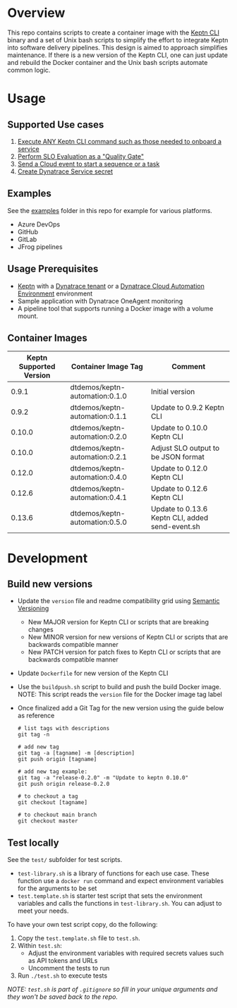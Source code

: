 # Overview

This repo contains scripts to create a container image with the [Keptn CLI](https://keptn.sh/docs/0.13.x/reference/cli/) binary and a set of Unix bash scripts to simplify the effort to integrate Keptn into software delivery pipelines. This design is aimed to approach simplifies maintenance. If there is a new version of the Keptn CLI, one can just update and rebuild the Docker container and the Unix bash scripts automate common logic.

# Usage 

## Supported Use cases

1. [Execute ANY Keptn CLI command such as those needed to onboard a service](KEPTN.md)
1. [Perform SLO Evaluation as a "Quality Gate"](SLO_EVALUATION.md)
1. [Send a Cloud event to start a sequence or a task](SEND_EVENT.md)
1. [Create Dynatrace Service secret](CREATE_DYNATRACE_SECRET.md)

## Examples

See the [examples](examples/) folder in this repo for example for various platforms.
* Azure DevOps
* GitHub
* GitLab
* JFrog pipelines

## Usage Prerequisites

* [Keptn](https://keptn.sh/docs/quickstart/) with a [Dynatrace tenant](https://www.dynatrace.com/trial) or a [Dynatrace Cloud Automation Environment](https://www.dynatrace.com/support/help/how-to-use-dynatrace/cloud-automation/quality-gates/before-you-begin-with-quality-gates/) environment
* Sample application with Dynatrace OneAgent monitoring
* A pipeline tool that supports running a Docker image with a volume mount.  

## Container Images

| Keptn Supported Version | Container Image Tag            | Comment |
| ----------------------- | -------------------            | --------|
| 0.9.1                   | dtdemos/keptn-automation:0.1.0 | Initial version |
| 0.9.2                   | dtdemos/keptn-automation:0.1.1 | Update to 0.9.2 Keptn CLI |
| 0.10.0                  | dtdemos/keptn-automation:0.2.0 | Update to 0.10.0 Keptn CLI |
| 0.10.0                  | dtdemos/keptn-automation:0.2.1 | Adjust SLO output to be JSON format |
| 0.12.0                  | dtdemos/keptn-automation:0.4.0 | Update to 0.12.0 Keptn CLI |
| 0.12.6                  | dtdemos/keptn-automation:0.4.1 | Update to 0.12.6 Keptn CLI |
| 0.13.6                  | dtdemos/keptn-automation:0.5.0 | Update to 0.13.6 Keptn CLI, added send-event.sh |

# Development

## Build new versions

* Update the `version` file and readme compatibility grid using [Semantic Versioning](https://semver.org/)
    * New MAJOR version for Keptn CLI or scripts that are breaking changes 
    * New MINOR version for new versions of Keptn CLI or scripts that are backwards compatible manner
    * New PATCH version for patch fixes to Keptn CLI or scripts that are backwards compatible manner
* Update `Dockerfile` for new version of the Keptn CLI
* Use the `buildpush.sh` script to build and push the build Docker image.  NOTE: This script reads the `version` file for the Docker image tag label
* Once finalized add a Git Tag for the new version using the guide below as reference

    ```
    # list tags with descriptions
    git tag -n

    # add new tag
    git tag -a [tagname] -m [description]
    git push origin [tagname]
    
    # add new tag example:
    git tag -a "release-0.2.0" -m "Update to keptn 0.10.0"
    git push origin release-0.2.0

    # to checkout a tag
    git checkout [tagname]

    # to checkout main branch
    git checkout master
    ```

## Test locally

See the `test/` subfolder for test scripts. 

* `test-library.sh` is a library of functions for each use case.  These function use a `docker run` command and expect environment variables for the arguments to be set 
* `test.template.sh` is starter test script that sets the environment variables and calls the functions in `test-library.sh`.  You can adjust to meet your needs. 

To have your own test script copy, do the following:

1. Copy the `test.template.sh` file to `test.sh`.  
1. Within `test.sh`:
    * Adjust the environment variables with required secrets values such as API tokens and URLs
    * Uncomment the tests to run
1. Run `./test.sh` to execute tests

*NOTE: `test.sh` is part of `.gitignore` so fill in your unique arguments and they won't be saved back to the repo.*